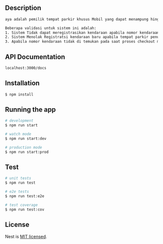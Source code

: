 ## Description

```bash
aya adalah pemilik tempat parkir khusus Mobil yang dapat menampung hingga sebanyak ‘n’ mobil. Tempat parkir mobil ini memiliki kapasitas tampung(lot) sebanyak ‘n’. Setiap mobil yang masuk akan dicatat nomor plat kendaraan, warna, tipe mobil (SUV/MPV),Tanggal masuk (degenerate otomatis oleh system). Sistem akan mengeluarkan tiket dan pemilik kendaraan akan mendapatkan tiket yang berisi data Nomor Kendaraan, dan Nomor Parkir Lot (tempat tampung).

Beberapa validasi untuk sistem ini adalah:
1. Sistem Tidak dapat meregistrasikan kendaraan apabila nomor kendaraan sama dengan kendaraan yang sudah ada di tempat parkir.
2. Sistem Menolak Registratsi kendaraan baru apabila tempat parkir penuh.
3. Apabila nomor kendaraan tidak di temukan pada saat proses checkout maka sistem akan mengirimkan pesan.
```

## API Documentation

```bash
localhost:3000/docs
```

## Installation

```bash
$ npm install
```

## Running the app

```bash
# development
$ npm run start

# watch mode
$ npm run start:dev

# production mode
$ npm run start:prod
```

## Test

```bash
# unit tests
$ npm run test

# e2e tests
$ npm run test:e2e

# test coverage
$ npm run test:cov
```

## License

Nest is [MIT licensed](LICENSE).

